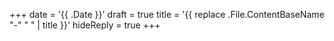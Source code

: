 +++
date = '{{ .Date }}'
draft = true
title = '{{ replace .File.ContentBaseName "-" " " | title }}'
hideReply = true
+++
